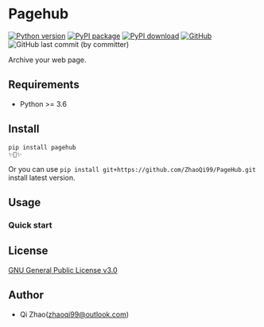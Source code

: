 # Pagehub 
[![Python version](https://img.shields.io/pypi/pyversions/pagehub.svg?logo=python)](https://pypi.python.org/pypi/pagehub)
[![PyPI package](https://img.shields.io/pypi/v/pagehub.svg)](https://pypi.python.org/pypi/pagehub)
[![PyPI download](https://img.shields.io/pypi/dm/pagehub.svg)](https://pypi.python.org/pypi/pagehub)
[![GitHub](https://img.shields.io/github/license/ZhaoQi99/pagehub)](https://github.com/ZhaoQi99/pagehub/blob/main/LICENSE)
![GitHub last commit (by committer)](https://img.shields.io/github/last-commit/ZhaoQi99/pagehub)

Archive your web page.

## Requirements
* Python >= 3.6

## Install
```shell
pip install pagehub
✨🍰✨
```
Or you can use `pip install git+https://github.com/ZhaoQi99/PageHub.git
` install latest version.

## Usage
### Quick start


## License
[GNU General Public License v3.0](https://github.com/ZhaoQi99/PageHub/blob/main/LICENSE)

## Author
* Qi Zhao([zhaoqi99@outlook.com](mailto:zhaoqi99@outlook.com))